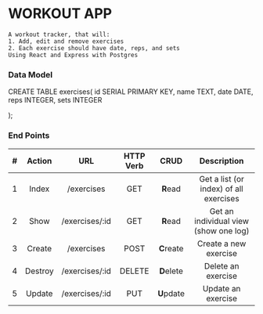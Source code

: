 # WORKOUT APP
    A workout tracker, that will:
    1. Add, edit and remove exercises
    2. Each exercise should have date, reps, and sets
    Using React and Express with Postgres

    
### Data Model

 CREATE TABLE exercises(
    id SERIAL PRIMARY KEY, 
    name TEXT,
    date DATE,
    reps INTEGER,
    sets INTEGER

);

### End Points

|  #  | Action  |      URL       | HTTP Verb |    CRUD    |              Description               |
| :-: | :-----: | :------------: | :-------: | :--------: | :------------------------------------: |
|  1  |  Index  |   /exercises   |    GET    |  **R**ead  | Get a list (or index) of all exercises |
|  2  |  Show   | /exercises/:id |    GET    |  **R**ead  | Get an individual view (show one log)  |
|  3  | Create  |   /exercises   |   POST    | **C**reate |           Create a new exercise        |
|  4  | Destroy | /exercises/:id |  DELETE   | **D**elete |             Delete an exercise         |
|  5  | Update  | /exercises/:id |    PUT    | **U**pdate |             Update an exercise         |

<br />


